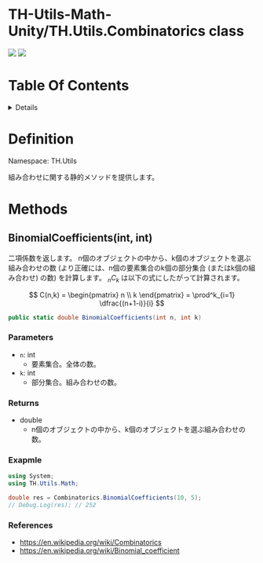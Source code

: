 # TH-Utils-Math-Unity/TH.Utils.Combinatorics class<!-- omit in toc -->
<img src="https://img.shields.io/badge/Unity-2021 or Later-blue?&logo=Unity"> <img src="https://img.shields.io/badge/License-MIT-green">


# Table Of Contents <!-- omit in toc -->
<details>
<summary>Details</summary>

- [Definition](#definition)
- [Methods](#methods)
  - [BinomialCoefficients(int, int)](#binomialcoefficientsint-int)
    - [Parameters](#parameters)
    - [Returns](#returns)
    - [Exapmle](#exapmle)
    - [References](#references)
</details>


# Definition
Namespace: TH.Utils

組み合わせに関する静的メソッドを提供します。

# Methods
<!-- -------------------------------------------------- -->
## BinomialCoefficients(int, int)
二項係数を返します。
n個のオブジェクトの中から、k個のオブジェクトを選ぶ組み合わせの数 (より正確には、n個の要素集合のk個の部分集合 (またはk個の組み合わせ) の数) を計算します。
${}_nC_k$ は以下の式にしたがって計算されます。

$$
  C(n,k)
  = \begin{pmatrix} 
      n \\ 
      k 
    \end{pmatrix}
  = \prod^k_{i=1} \dfrac{(n+1-i)}{i}
$$


```csharp
public static double BinomialCoefficients(int n, int k)
```

### Parameters
- `n`: int
  - 要素集合。全体の数。
- `k`: int
  - 部分集合。組み合わせの数。

### Returns
- double
  - n個のオブジェクトの中から、k個のオブジェクトを選ぶ組み合わせの数。

### Exapmle

```csharp
using System;
using TH.Utils.Math;

double res = Combinatorics.BinomialCoefficients(10, 5);
// Debug.Log(res); // 252
```

### References
- https://en.wikipedia.org/wiki/Combinatorics
- https://en.wikipedia.org/wiki/Binomial_coefficient
